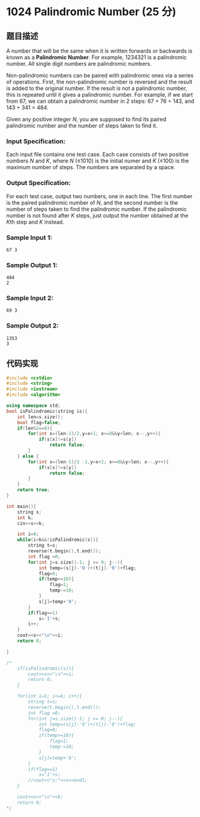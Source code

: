 # 1024 Palindromic Number (25 分)

## 题目描述

A number that will be the same when it is written forwards or backwards is known as a **Palindromic Number**. For example, 1234321 is a palindromic number. All single digit numbers are palindromic numbers.

Non-palindromic numbers can be paired with palindromic ones via a series of operations. First, the non-palindromic number is reversed and the result is added to the original number. If the result is not a palindromic number, this is repeated until it gives a palindromic number. For example, if we start from 67, we can obtain a palindromic number in 2 steps: 67 + 76 = 143, and 143 + 341 = 484.

Given any positive integer *N*, you are supposed to find its paired palindromic number and the number of steps taken to find it.

### Input Specification:

Each input file contains one test case. Each case consists of two positive numbers *N* and *K*, where *N* (≤1010) is the initial numer and *K* (≤100) is the maximum number of steps. The numbers are separated by a space.

### Output Specification:

For each test case, output two numbers, one in each line. The first number is the paired palindromic number of *N*, and the second number is the number of steps taken to find the palindromic number. If the palindromic number is not found after *K* steps, just output the number obtained at the *K*th step and *K* instead.

### Sample Input 1:

```in
67 3
```

### Sample Output 1:

```out
484
2
```

### Sample Input 2:

```in
69 3
```

### Sample Output 2:

```out
1353
3
```



## 代码实现



```C++
#include <cstdio>
#include <string>
#include <iostream>
#include <algorithm>

using namespace std;
bool isPalindromic(string &s){
    int len=s.size();
    bool flag=false;
    if(len%2==0){
        for(int x=(len-1)/2,y=x+1; x>=0&&y<len; x--,y++){
            if(s[x]!=s[y])
                return false;
        }
    } else {
        for(int x=(len-1)/2 -1,y=x+2; x>=0&&y<len; x--,y++){
            if(s[x]!=s[y])
                return false;
        }
    }
    return true;
}

int main(){
    string s;
    int k;
    cin>>s>>k;

    int i=0;
    while(i<k&&!isPalindromic(s)){
        string t=s;
        reverse(t.begin(),t.end());
        int flag =0;
        for(int j=s.size()-1; j >= 0; j--){
            int temp=(s[j]-'0')+(t[j]-'0')+flag;
            flag=0;
            if(temp>=10){
                flag=1;
                temp-=10;
            }
            s[j]=temp+'0';
        }
        if(flag==1)
            s='1'+s;
        i++;
    }
    cout<<s<<"\n"<<i;
    return 0;

}

/*
    if(isPalindromic(s)){
        cout<<s<<"\n"<<i;
        return 0;
    }

    for(int i=1; i<=k; i++){
        string t=s;
        reverse(t.begin(),t.end());
        int flag =0;
        for(int j=s.size()-1; j >= 0; j--){
            int temp=(s[j]-'0')+(t[j]-'0')+flag;
            flag=0;
            if(temp>=10){
                flag=1;
                temp-=10;
            }
            s[j]=temp+'0';
        }
        if(flag==1)
            s='1'+s;
        //cout<<"s:"<<s<<endl;
    }

    cout<<s<<"\n"<<k;
    return 0;
*/

```

